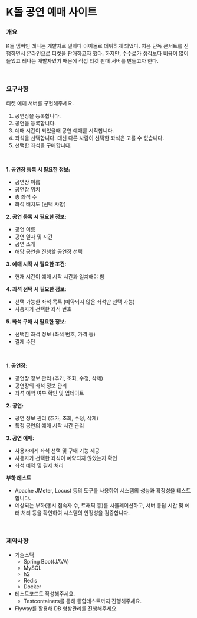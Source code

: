 # K돌 공연 예매 사이트

### 개요

K돌 멤버인 레나는 개발자로 일하다 아이돌로 데뷔하게 되었다. 처음 단독 콘서트를 진행하면서 온라인으로 티켓을 판매하고자 했다. 하지만, 수수료가 생각보다 비용이 많이 들었고 레나는 개발자였기 때문에 직접 티켓 판매 서버를 만들고자 한다. 

<br />

### 요구사항

티켓 예매 서버를 구현해주세요.

1. 공연장을 등록합니다.
2. 공연을 등록합니다.
3. 예매 시간이 되었을때 공연 예매를 시작합니다.
4. 좌석을 선택합니다. 대신 다른 사람이 선택한 좌석은 고를 수 없습니다.
5. 선택한 좌석을 구매합니다.

<br />

**1. 공연장 등록 시 필요한 정보:**

- 공연장 이름
- 공연장 위치
- 총 좌석 수
- 좌석 배치도 (선택 사항)

**2. 공연 등록 시 필요한 정보:**

- 공연 이름
- 공연 일자 및 시간
- 공연 소개
- 해당 공연을 진행할 공연장 선택

**3. 예매 시작 시 필요한 조건:**

- 현재 시간이 예매 시작 시간과 일치해야 함

**4. 좌석 선택 시 필요한 정보:**

- 선택 가능한 좌석 목록 (예약되지 않은 좌석만 선택 가능)
- 사용자가 선택한 좌석 번호

**5. 좌석 구매 시 필요한 정보:**

- 선택한 좌석 정보 (좌석 번호, 가격 등)
- 결제 수단

<br />

**1. 공연장:**

- 공연장 정보 관리 (추가, 조회, 수정, 삭제)
- 공연장의 좌석 정보 관리
- 좌석 예약 여부 확인 및 업데이트

**2. 공연:**

- 공연 정보 관리 (추가, 조회, 수정, 삭제)
- 특정 공연의 예매 시작 시간 관리

**3. 공연 예매:**

- 사용자에게 좌석 선택 및 구매 기능 제공
- 사용자가 선택한 좌석이 예약되지 않았는지 확인
- 좌석 예약 및 결제 처리

**부하 테스트**

- Apache JMeter, Locust 등의 도구를 사용하여 시스템의 성능과 확장성을 테스트합니다.
- 예상되는 부하(동시 접속자 수, 트래픽 등)를 시뮬레이션하고, 서버 응답 시간 및 에러 처리 등을 확인하여 시스템의 안정성을 검증합니다.

<br />

### 제약사항

- 기술스택
    - Spring Boot(JAVA)
    - MySQL
    - h2
    - Redis
    - Docker
- 테스트코드도 작성해주세요.
    - Testcontainers를 통해 통합테스트까지 진행해주세요.
- Flyway를 활용해 DB 형상관리를 진행해주세요.
